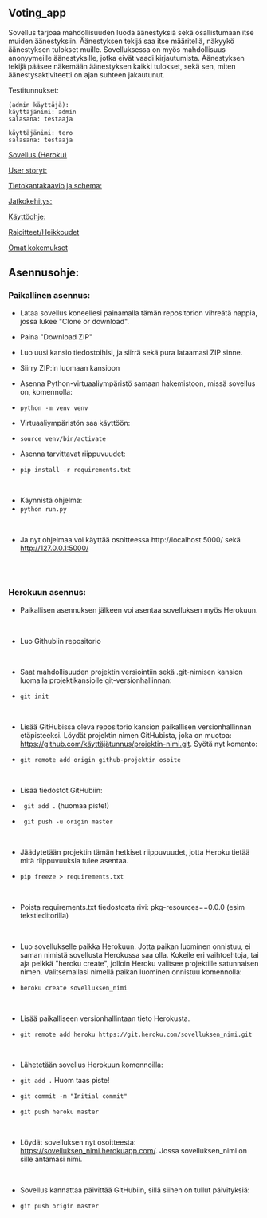 ## Voting_app

Sovellus tarjoaa mahdollisuuden luoda äänestyksiä sekä osallistumaan itse muiden äänestyksiin. Äänestyksen tekijä saa itse määritellä, näkyykö äänestyksen tulokset muille. 
Sovelluksessa on myös mahdollisuus anonyymeille äänestyksille, jotka eivät vaadi kirjautumista. Äänestyksen tekijä pääsee näkemään äänestyksen kaikki tulokset, sekä sen, miten äänestysaktiviteetti on ajan suhteen jakautunut.

Testitunnukset:

    
    (admin käyttäjä):
    käyttäjänimi: admin
    salasana: testaaja
    
    käyttäjänimi: tero
    salasana: testaaja

    
[Sovellus (Heroku)](https://tsoha-voting-app.herokuapp.com/)

[User storyt:](https://github.com/johannaval/voting_app/blob/master/dokumentaatio/user_stories.md)

[Tietokantakaavio ja schema:](https://github.com/johannaval/voting_app/blob/master/dokumentaatio/Tietokantakaavio%26Schema.md)

[Jatkokehitys:](https://github.com/johannaval/voting_app/blob/master/dokumentaatio/Jatkokehitys.md)

[Käyttöohje:](https://github.com/johannaval/voting_app/blob/master/dokumentaatio/K%C3%A4ytt%C3%B6ohje.md)

[Rajoitteet/Heikkoudet](https://github.com/johannaval/voting_app/blob/master/dokumentaatio/SovelluksenRajoitteet.md)

[Omat kokemukset](https://github.com/johannaval/voting_app/blob/master/dokumentaatio/OmatKokemukset.md)


## Asennusohje:

### Paikallinen asennus:

- Lataa sovellus koneellesi painamalla tämän repositorion vihreätä nappia, jossa lukee "Clone or download".

- Paina "Download ZIP"

- Luo uusi kansio tiedostoihisi, ja siirrä sekä pura lataamasi ZIP sinne.

- Siirry ZIP:in luomaan kansioon 

- Asenna Python-virtuaaliympäristö samaan hakemistoon, missä sovellus on, komennolla:
- ``` python -m venv venv ```

- Virtuaaliympäristön saa käyttöön:
- ``` source venv/bin/activate ```


- Asenna tarvittavat riippuvuudet:
- ``` pip install -r requirements.txt ```
<br>


- Käynnistä ohjelma:
- ``` python run.py ```
<br>


- Ja nyt ohjelmaa voi käyttää osoitteessa http://localhost:5000/ sekä http://127.0.0.1:5000/
<br>
<br>

### Herokuun asennus:

- Paikallisen asennuksen jälkeen voi asentaa sovelluksen myös Herokuun.
<br>

- Luo Githubiin repositorio
<br>

- Saat mahdollisuuden projektin versiointiin sekä .git-nimisen kansion luomalla projektikansiolle git-versionhallinnan:

- ``` git init ``` 
<br>

- Lisää GitHubissa oleva repositorio kansion paikallisen versionhallinnan etäpisteeksi. Löydät projektin nimen GitHubista, joka on muotoa: https://github.com/käyttäjätunnus/projektin-nimi.git. Syötä nyt komento:

- ```git remote add origin github-projektin osoite ``` 

<br>

- Lisää tiedostot GitHubiin:

- ``` git add .``` (huomaa piste!)
- ``` git push -u origin master```

<br>

- Jäädytetään projektin tämän hetkiset riippuvuudet, jotta Heroku tietää mitä riippuvuuksia tulee asentaa.  

- ```pip freeze > requirements.txt ```

<br>

- Poista requirements.txt tiedostosta rivi: pkg-resources==0.0.0 (esim tekstieditorilla)
<br>

- Luo sovellukselle paikka Herokuun. Jotta paikan luominen onnistuu, ei saman nimistä sovellusta Herokussa saa olla.
Kokeile eri vaihtoehtoja, tai aja pelkkä "heroku create", jolloin Heroku valitsee projektille satunnaisen nimen.
Valitsemallasi nimellä paikan luominen onnistuu komennolla: 

- ```heroku create sovelluksen_nimi ```  
<br>

- Lisää paikalliseen versionhallintaan tieto Herokusta.

- ```git remote add heroku https://git.heroku.com/sovelluksen_nimi.git```
<br>

- Lähetetään sovellus Herokuun komennoilla:

- ```git add .``` Huom taas piste!
- ```git commit -m "Initial commit"```
- ```git push heroku master```

<br>

- Löydät sovelluksen nyt osoitteesta: https://sovelluksen_nimi.herokuapp.com/. Jossa sovelluksen_nimi on sille antamasi nimi.
<br>

- Sovellus kannattaa päivittää GitHubiin, sillä  siihen on tullut päivityksiä: 

- ```git push origin master```
<br>


